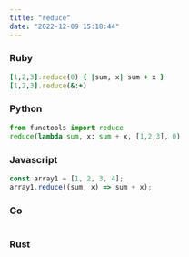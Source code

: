```yaml
---
title: "reduce"
date: "2022-12-09 15:18:44"
---
```


### Ruby

```ruby
[1,2,3].reduce(0) { |sum, x| sum + x }
[1,2,3].reduce(&:+)
```

### Python

```python
from functools import reduce
reduce(lambda sum, x: sum + x, [1,2,3], 0)
```

### Javascript

```javascript
const array1 = [1, 2, 3, 4];
array1.reduce((sum, x) => sum + x);
```

### Go

```go

```

### Rust

```rust

```
